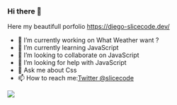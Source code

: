 ### Hi there 👋

Here my beautifull porfolio https://diego-slicecode.dev/

- 🔭 I’m currently working on What Weather want ?
- 🌱 I’m currently learning JavaScript
- 👯 I’m looking to collaborate on JavaScript
- 🤔 I’m looking for help with JavaScript
- 💬 Ask me about Css
- 📫 How to reach me:[Twitter @slicecode](https://twitter.com/slicecodediego)

<img src="https://github-readme-stats.vercel.app/api?username=webdiego&&show_icons=true&title_color=069bf1&icon_color=069bf1f&text_color=069bf1&bg_color=ffff ">
